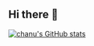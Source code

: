 ## Hi there 👋

[![chanu's GitHub stats](https://github-readme-stats.vercel.app/api?username=chanubc&hide=stars&count_private=true&show_icons=true&)](https://github.com/chanubc/github-readme-stats)


<!--
**chanubc/chanubc** is a ✨ _special_ ✨ repository because its `README.md` (this file) appears on your GitHub profile.

Here are some ideas to get you started:

- 🔭 I’m currently working on ...
- 🌱 I’m currently learning ...
- 👯 I’m looking to collaborate on ...
- 🤔 I’m looking for help with ...
- 💬 Ask me about ...
- 📫 How to reach me: ...
- 😄 Pronouns: ...
- ⚡ Fun fact: ...
-->
